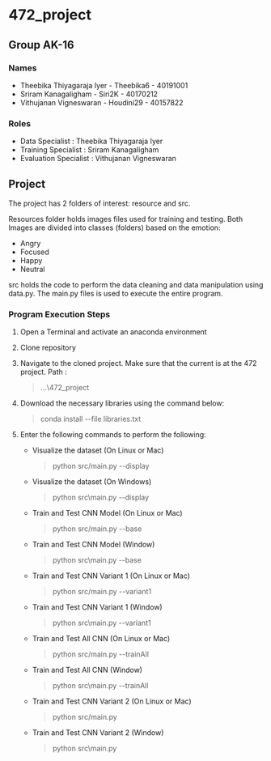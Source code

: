 # 472_project

## Group AK-16

### Names
- Theebika Thiyagaraja Iyer - Theebika6 - 40191001
- Sriram Kanagaligham - Siri2K - 40170212
- Vithujanan Vigneswaran - Houdini29 - 40157822

### Roles
- Data Specialist : Theebika Thiyagaraja Iyer
- Training Specialist : Sriram Kanagaligham
- Evaluation Specialist : Vithujanan Vigneswaran

## Project
The project has 2 folders of interest: resource and src. 

Resources folder holds images files used for training and testing. Both Images are divided into classes (folders)
based on the emotion:
- Angry
- Focused
- Happy
- Neutral

src holds the code to perform the data cleaning and data manipulation using data.py. The main.py files is used to 
execute the entire program.

### Program Execution Steps
1. Open a Terminal and activate an anaconda environment

2. Clone repository

3. Navigate to the cloned project. Make sure that the current is at the 472 project. Path : 
    > ...\472_project

4. Download the necessary libraries using the command below:
    > conda install --file libraries.txt

5. Enter the following commands to perform the following:
   - Visualize the dataset (On Linux or Mac)
        > python src/main.py --display
   - Visualize the dataset (On Windows)
        > python src\main.py --display

   - Train and Test CNN Model (On Linux or Mac)
        >    python src/main.py --base
   - Train and Test CNN Model (Window)
        >    python src\main.py --base

   - Train and Test CNN Variant 1 (On Linux or Mac)
        >    python src/main.py --variant1
   - Train and Test CNN Variant 1 (Window)
        >    python src\main.py --variant1

   - Train and Test All CNN (On Linux or Mac)
        >    python src/main.py --trainAll
   - Train and Test All CNN (Window)
        >    python src\main.py --trainAll

   - Train and Test CNN Variant 2 (On Linux or Mac)
        >    python src/main.py
   - Train and Test CNN Variant 2 (Window)
        >    python src\main.py